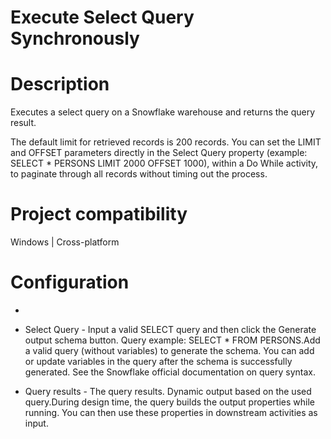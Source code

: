 ﻿# Execute Select Query Synchronously

# Description

Executes a select query on a Snowflake warehouse and returns the query result.

The default limit for retrieved records is 200 records.
                    You can set the LIMIT and OFFSET parameters directly in the Select Query
                    property (example: SELECT * PERSONS LIMIT 2000 OFFSET 1000),
                    within a Do While activity, to paginate through
                    all records without timing out the process.

# Project compatibility

Windows | Cross-platform

# Configuration

* 
* Select Query - Input a valid SELECT query and then click the Generate output schema button. Query example: SELECT * FROM PERSONS.Add a valid query (without variables) to generate the schema. You can add or update variables in the query after the schema is successfully generated. See the Snowflake official documentation on query syntax.





* Query results - The query results. Dynamic output based on the used query.During design time, the query builds the output properties while running. You can then use these properties in downstream activities as input.
